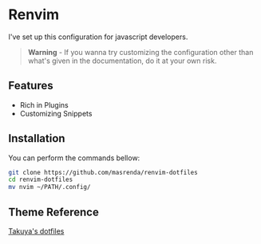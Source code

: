 # Renvim

I've set up this configuration for javascript developers.

> **Warning** - If you wanna try customizing the configuration other than what's given in the documentation, do it at your own risk.

## Features

* Rich in Plugins
* Customizing Snippets

## Installation
You can perform the commands bellow:
```bash
git clone https://github.com/masrenda/renvim-dotfiles 
cd renvim-dotfiles
mv nvim ~/PATH/.config/
```



## Theme Reference

[Takuya's dotfiles](https://github.com/craftzdog/dotfiles-public)

